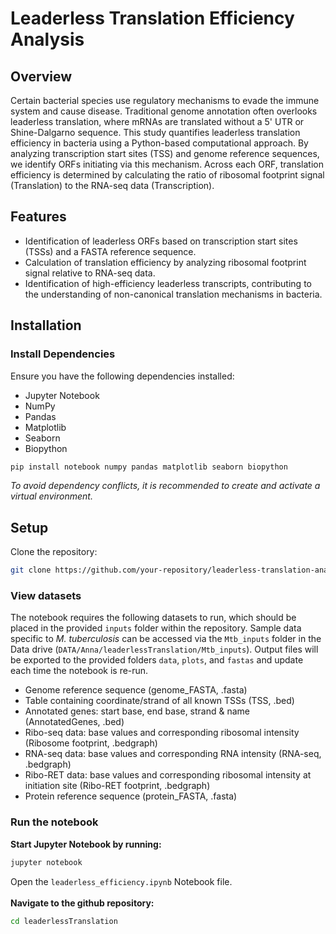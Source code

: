 # Leaderless Translation Efficiency Analysis

## Overview
Certain bacterial species use regulatory mechanisms to evade the immune system and cause disease. Traditional genome annotation often overlooks leaderless translation, where mRNAs are translated without a 5' UTR or Shine-Dalgarno sequence. This study quantifies leaderless translation efficiency in bacteria using a Python-based computational approach. By analyzing transcription start sites (TSS) and genome reference sequences, we identify ORFs initiating via this mechanism. Across each ORF, translation efficiency is determined by calculating the ratio of ribosomal footprint signal (Translation) to the RNA-seq data (Transcription).

## Features
- Identification of leaderless ORFs based on transcription start sites (TSSs) and a FASTA reference sequence.
- Calculation of translation efficiency by analyzing ribosomal footprint signal relative to RNA-seq data.
- Identification of high-efficiency leaderless transcripts, contributing to the understanding of non-canonical translation mechanisms in bacteria.

## Installation
### Install Dependencies
Ensure you have the following dependencies installed:
- Jupyter Notebook
- NumPy
- Pandas
- Matplotlib
- Seaborn
- Biopython
```bash
pip install notebook numpy pandas matplotlib seaborn biopython
```
*To avoid dependency conflicts, it is recommended to create and activate a virtual environment.*

## Setup
Clone the repository:
```bash
git clone https://github.com/your-repository/leaderless-translation-analysis.git
```
### View datasets
The notebook requires the following datasets to run, which should be placed in the provided `inputs` folder within the repository. Sample data specific to *M. tuberculosis* can be accessed via the `Mtb_inputs` folder in the Data drive (`DATA/Anna/leaderlessTranslation/Mtb_inputs`). Output files will be exported to the provided folders `data`, `plots`, and `fastas` and update each time the notebook is re-run.
- Genome reference sequence (genome_FASTA, .fasta)
- Table containing coordinate/strand of all known TSSs (TSS, .bed)
- Annotated genes: start base, end base, strand & name (AnnotatedGenes, .bed)
- Ribo-seq data: base values and corresponding ribosomal intensity (Ribosome footprint, .bedgraph)
- RNA-seq data: base values and corresponding RNA intensity (RNA-seq, .bedgraph)
- Ribo-RET data: base values and corresponding ribosomal intensity at initiation site (Ribo-RET footprint, .bedgraph)
- Protein reference sequence (protein_FASTA, .fasta)

### Run the notebook
**Start Jupyter Notebook by running:**
```bash
jupyter notebook
```
Open the `leaderless_efficiency.ipynb` Notebook file.<br><br>
**Navigate to the github repository:**<br>
```bash
cd leaderlessTranslation
```

